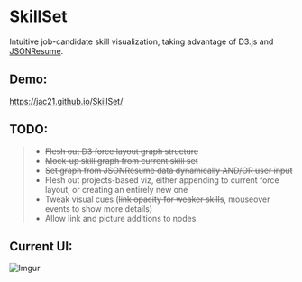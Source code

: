SkillSet
==========

Intuitive job-candidate skill visualization, taking advantage of D3.js and [JSONResume](https://jsonresume.org/).

Demo:
------
https://jac21.github.io/SkillSet/

TODO:
------
>- ~~Flesh out D3 force layout graph structure~~
>- ~~Mock-up skill graph from current skill set~~
>- ~~Set graph from JSONResume data dynamically AND/OR user input~~
>- Flesh out projects-based viz, either appending to current force layout, or creating an entirely new one
>- Tweak visual cues (~~link opacity for weaker skills~~, mouseover events to show more details)
>- Allow link and picture additions to nodes

Current UI:
-----------
![Imgur](http://i.imgur.com/1a2V2DM.png)